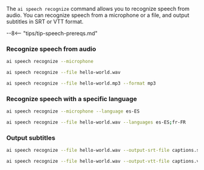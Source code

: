 The `ai speech recognize` command allows you to recognize speech from audio. You can recognize speech from a microphone or a file, and output subtitles in SRT or VTT format.

--8<-- "tips/tip-speech-prereqs.md"

### Recognize speech from audio

```bash title="From microphone"
ai speech recognize --microphone
```

```bash title="From WAV file"
ai speech recognize --file hello-world.wav
```

```bash title="From MP3 file"
ai speech recognize --file hello-world.mp3 --format mp3
```

### Recognize speech with a specific language

```bash title="From microphone in Spanish"
ai speech recognize --microphone --language es-ES
```

```bash title="From WAV file in multiple languages"
ai speech recognize --file hello-world.wav --languages es-ES;fr-FR
```

### Output subtitles

```bash title="Output SRT subtitles"
ai speech recognize --file hello-world.wav --output-srt-file captions.srt
```

```bash title="Output VTT subtitles"
ai speech recognize --file hello-world.wav --output-vtt-file captions.vtt
```